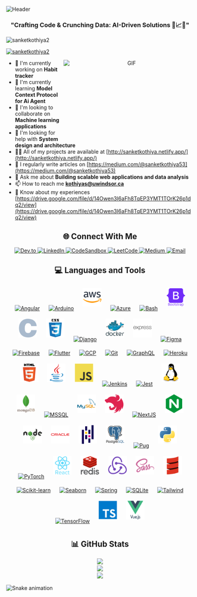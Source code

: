 ![Header](https://capsule-render.vercel.app/api?type=waving&height=300&color=gradient&text=Sanket%20Kothiya&reversal=false&animation=twinkling)

<h3 align="center">"Crafting Code & Crunching Data: AI-Driven Solutions 🌟📈🤖"</h3>

<p align="left"> <img src="https://komarev.com/ghpvc/?username=sanketkothiya2&label=Profile%20views&color=0e75b6&style=flat" alt="sanketkothiya2" /> </p>

<p align="left"> <a href="https://github.com/ryo-ma/github-profile-trophy"><img src="https://github-profile-trophy.vercel.app/?username=sanketkothiya2" alt="sanketkothiya2" /></a> </p>

<!-- About Me Section -->

<div align="center">
  <img align="right" height="220" width="350" alt="GIF" src="https://media2.giphy.com/media/qgQUggAC3Pfv687qPC/giphy.gif" />
</div>

- 🔭 I'm currently working on **Habit tracker**
- 🌱 I'm currently learning **Model Context Protocol for Ai Agent**
- 👯 I'm looking to collaborate on **Machine learning applications**
- 🤝 I'm looking for help with **System design and architecture**
- 👨‍💻 All of my projects are available at [http://sanketkothiya.netlify.app/](http://sanketkothiya.netlify.app/)
- 📝 I regularly write articles on [https://medium.com/@sanketkothiya53](https://medium.com/@sanketkothiya53)
- 💬 Ask me about **Building scalable web applications and data analysis**
- 📫 How to reach me **kothiyas@uwindsor.ca**
- 📄 Know about my experiences [https://drive.google.com/file/d/14Owen3I6aFh8TqEP3YMT1TOrK26p1dq2/view](https://drive.google.com/file/d/14Owen3I6aFh8TqEP3YMT1TOrK26p1dq2/view)

<h2 align="center">🌐 Connect With Me</h2>
<div align="center">
  <a href="https://dev.to/sanketkothiya2" target="_blank">
    <img src="https://img.shields.io/badge/dev.to-0A0A0A?style=for-the-badge&logo=devdotto&logoColor=white" alt="Dev.to" />
  </a>
  <a href="https://www.linkedin.com/in/sanket-kothiya/" target="_blank">
    <img src="https://img.shields.io/badge/LinkedIn-0077B5?style=for-the-badge&logo=linkedin&logoColor=white" alt="LinkedIn" />
  </a>
  <a href="https://codesandbox.io/u/sanketkothiya2" target="_blank">
    <img src="https://img.shields.io/badge/Codesandbox-000000?style=for-the-badge&logo=CodeSandbox&logoColor=white" alt="CodeSandbox" />
  </a>
  <a href="https://leetcode.com/u/sanketkothiya2/" target="_blank">
    <img src="https://img.shields.io/badge/LeetCode-FFA116?style=for-the-badge&logo=leetcode&logoColor=white" alt="LeetCode" />
  </a>
  <a href="https://medium.com/@sanketkothiya53" target="_blank">
    <img src="https://img.shields.io/badge/Medium-12100E?style=for-the-badge&logo=medium&logoColor=white" alt="Medium" />
  </a>
  <a href="mailto:kothiyas@uwindsor.ca" target="_blank">
    <img src="https://img.shields.io/badge/Email-D14836?style=for-the-badge&logo=gmail&logoColor=white" alt="Email" />
  </a>
</div>

<h2 align="center">💻 Languages and Tools</h2>

<div align="center">  
  <a href="https://angular.io" target="_blank"><img style="margin: 10px" src="https://angular.io/assets/images/logos/angular/angular.svg" alt="Angular" height="50" /></a>  
  <a href="https://www.arduino.cc/" target="_blank"><img style="margin: 10px" src="https://cdn.worldvectorlogo.com/logos/arduino-1.svg" alt="Arduino" height="50" /></a>  
  <a href="https://aws.amazon.com" target="_blank"><img style="margin: 10px" src="https://raw.githubusercontent.com/devicons/devicon/master/icons/amazonwebservices/amazonwebservices-original-wordmark.svg" alt="AWS" height="50" /></a>  
  <a href="https://azure.microsoft.com/en-in/" target="_blank"><img style="margin: 10px" src="https://www.vectorlogo.zone/logos/microsoft_azure/microsoft_azure-icon.svg" alt="Azure" height="50" /></a>  
  <a href="https://www.gnu.org/software/bash/" target="_blank"><img style="margin: 10px" src="https://www.vectorlogo.zone/logos/gnu_bash/gnu_bash-icon.svg" alt="Bash" height="50" /></a>  
  <a href="https://getbootstrap.com" target="_blank"><img style="margin: 10px" src="https://raw.githubusercontent.com/devicons/devicon/master/icons/bootstrap/bootstrap-plain-wordmark.svg" alt="Bootstrap" height="50" /></a>  
  <a href="https://www.cprogramming.com/" target="_blank"><img style="margin: 10px" src="https://raw.githubusercontent.com/devicons/devicon/master/icons/c/c-original.svg" alt="C" height="50" /></a>  
  <a href="https://www.w3schools.com/css/" target="_blank"><img style="margin: 10px" src="https://raw.githubusercontent.com/devicons/devicon/master/icons/css3/css3-original-wordmark.svg" alt="CSS3" height="50" /></a>  
  <a href="https://www.djangoproject.com/" target="_blank"><img style="margin: 10px" src="https://cdn.worldvectorlogo.com/logos/django.svg" alt="Django" height="50" /></a>  
  <a href="https://www.docker.com/" target="_blank"><img style="margin: 10px" src="https://raw.githubusercontent.com/devicons/devicon/master/icons/docker/docker-original-wordmark.svg" alt="Docker" height="50" /></a>  
  <a href="https://expressjs.com" target="_blank"><img style="margin: 10px" src="https://raw.githubusercontent.com/devicons/devicon/master/icons/express/express-original-wordmark.svg" alt="Express.js" height="50" /></a>  
  <a href="https://www.figma.com/" target="_blank"><img style="margin: 10px" src="https://www.vectorlogo.zone/logos/figma/figma-icon.svg" alt="Figma" height="50" /></a>  
  <a href="https://firebase.google.com/" target="_blank"><img style="margin: 10px" src="https://www.vectorlogo.zone/logos/firebase/firebase-icon.svg" alt="Firebase" height="50" /></a>  
  <a href="https://flutter.dev" target="_blank"><img style="margin: 10px" src="https://www.vectorlogo.zone/logos/flutterio/flutterio-icon.svg" alt="Flutter" height="50" /></a>  
  <a href="https://cloud.google.com" target="_blank"><img style="margin: 10px" src="https://www.vectorlogo.zone/logos/google_cloud/google_cloud-icon.svg" alt="GCP" height="50" /></a>  
  <a href="https://git-scm.com/" target="_blank"><img style="margin: 10px" src="https://www.vectorlogo.zone/logos/git-scm/git-scm-icon.svg" alt="Git" height="50" /></a>  
  <a href="https://graphql.org" target="_blank"><img style="margin: 10px" src="https://www.vectorlogo.zone/logos/graphql/graphql-icon.svg" alt="GraphQL" height="50" /></a>  
  <a href="https://heroku.com" target="_blank"><img style="margin: 10px" src="https://www.vectorlogo.zone/logos/heroku/heroku-icon.svg" alt="Heroku" height="50" /></a>  
  <a href="https://www.w3.org/html/" target="_blank"><img style="margin: 10px" src="https://raw.githubusercontent.com/devicons/devicon/master/icons/html5/html5-original-wordmark.svg" alt="HTML5" height="50" /></a>  
  <a href="https://www.java.com" target="_blank"><img style="margin: 10px" src="https://raw.githubusercontent.com/devicons/devicon/master/icons/java/java-original.svg" alt="Java" height="50" /></a>  
  <a href="https://developer.mozilla.org/en-US/docs/Web/JavaScript" target="_blank"><img style="margin: 10px" src="https://raw.githubusercontent.com/devicons/devicon/master/icons/javascript/javascript-original.svg" alt="JavaScript" height="50" /></a>  
  <a href="https://www.jenkins.io" target="_blank"><img style="margin: 10px" src="https://www.vectorlogo.zone/logos/jenkins/jenkins-icon.svg" alt="Jenkins" height="50" /></a>  
  <a href="https://jestjs.io" target="_blank"><img style="margin: 10px" src="https://www.vectorlogo.zone/logos/jestjsio/jestjsio-icon.svg" alt="Jest" height="50" /></a>  
  <a href="https://www.linux.org/" target="_blank"><img style="margin: 10px" src="https://raw.githubusercontent.com/devicons/devicon/master/icons/linux/linux-original.svg" alt="Linux" height="50" /></a>  
  <a href="https://www.mongodb.com/" target="_blank"><img style="margin: 10px" src="https://raw.githubusercontent.com/devicons/devicon/master/icons/mongodb/mongodb-original-wordmark.svg" alt="MongoDB" height="50" /></a>  
  <a href="https://www.microsoft.com/en-us/sql-server" target="_blank"><img style="margin: 10px" src="https://www.svgrepo.com/show/303229/microsoft-sql-server-logo.svg" alt="MSSQL" height="50" /></a>  
  <a href="https://www.mysql.com/" target="_blank"><img style="margin: 10px" src="https://raw.githubusercontent.com/devicons/devicon/master/icons/mysql/mysql-original-wordmark.svg" alt="MySQL" height="50" /></a>  
  <a href="https://nestjs.com/" target="_blank"><img style="margin: 10px" src="https://raw.githubusercontent.com/devicons/devicon/master/icons/nestjs/nestjs-plain.svg" alt="NestJS" height="50" /></a>  
  <a href="https://nextjs.org/" target="_blank"><img style="margin: 10px" src="https://cdn.worldvectorlogo.com/logos/nextjs-2.svg" alt="NextJS" height="50" /></a>  
  <a href="https://www.nginx.com" target="_blank"><img style="margin: 10px" src="https://raw.githubusercontent.com/devicons/devicon/master/icons/nginx/nginx-original.svg" alt="Nginx" height="50" /></a>  
  <a href="https://nodejs.org" target="_blank"><img style="margin: 10px" src="https://raw.githubusercontent.com/devicons/devicon/master/icons/nodejs/nodejs-original-wordmark.svg" alt="NodeJS" height="50" /></a>  
  <a href="https://www.oracle.com/" target="_blank"><img style="margin: 10px" src="https://raw.githubusercontent.com/devicons/devicon/master/icons/oracle/oracle-original.svg" alt="Oracle" height="50" /></a>  
  <a href="https://pandas.pydata.org/" target="_blank"><img style="margin: 10px" src="https://raw.githubusercontent.com/devicons/devicon/2ae2a900d2f041da66e950e4d48052658d850630/icons/pandas/pandas-original.svg" alt="Pandas" height="50" /></a>  
  <a href="https://www.postgresql.org" target="_blank"><img style="margin: 10px" src="https://raw.githubusercontent.com/devicons/devicon/master/icons/postgresql/postgresql-original-wordmark.svg" alt="PostgreSQL" height="50" /></a>  
  <a href="https://pugjs.org" target="_blank"><img style="margin: 10px" src="https://cdn.worldvectorlogo.com/logos/pug.svg" alt="Pug" height="50" /></a>  
  <a href="https://www.python.org" target="_blank"><img style="margin: 10px" src="https://raw.githubusercontent.com/devicons/devicon/master/icons/python/python-original.svg" alt="Python" height="50" /></a>  
  <a href="https://pytorch.org/" target="_blank"><img style="margin: 10px" src="https://www.vectorlogo.zone/logos/pytorch/pytorch-icon.svg" alt="PyTorch" height="50" /></a>  
  <a href="https://reactjs.org/" target="_blank"><img style="margin: 10px" src="https://raw.githubusercontent.com/devicons/devicon/master/icons/react/react-original-wordmark.svg" alt="React" height="50" /></a>  
  <a href="https://redis.io" target="_blank"><img style="margin: 10px" src="https://raw.githubusercontent.com/devicons/devicon/master/icons/redis/redis-original-wordmark.svg" alt="Redis" height="50" /></a>  
  <a href="https://redux.js.org" target="_blank"><img style="margin: 10px" src="https://raw.githubusercontent.com/devicons/devicon/master/icons/redux/redux-original.svg" alt="Redux" height="50" /></a>  
  <a href="https://sass-lang.com" target="_blank"><img style="margin: 10px" src="https://raw.githubusercontent.com/devicons/devicon/master/icons/sass/sass-original.svg" alt="Sass" height="50" /></a>  
  <a href="https://www.scala-lang.org" target="_blank"><img style="margin: 10px" src="https://raw.githubusercontent.com/devicons/devicon/master/icons/scala/scala-original.svg" alt="Scala" height="50" /></a>  
  <a href="https://scikit-learn.org/" target="_blank"><img style="margin: 10px" src="https://upload.wikimedia.org/wikipedia/commons/0/05/Scikit_learn_logo_small.svg" alt="Scikit-learn" height="50" /></a>  
  <a href="https://seaborn.pydata.org/" target="_blank"><img style="margin: 10px" src="https://seaborn.pydata.org/_images/logo-mark-lightbg.svg" alt="Seaborn" height="50" /></a>  
  <a href="https://spring.io/" target="_blank"><img style="margin: 10px" src="https://www.vectorlogo.zone/logos/springio/springio-icon.svg" alt="Spring" height="50" /></a>  
  <a href="https://www.sqlite.org/" target="_blank"><img style="margin: 10px" src="https://www.vectorlogo.zone/logos/sqlite/sqlite-icon.svg" alt="SQLite" height="50" /></a>  
  <a href="https://tailwindcss.com/" target="_blank"><img style="margin: 10px" src="https://www.vectorlogo.zone/logos/tailwindcss/tailwindcss-icon.svg" alt="Tailwind" height="50" /></a>  
  <a href="https://www.tensorflow.org" target="_blank"><img style="margin: 10px" src="https://www.vectorlogo.zone/logos/tensorflow/tensorflow-icon.svg" alt="TensorFlow" height="50" /></a>  
  <a href="https://www.typescriptlang.org/" target="_blank"><img style="margin: 10px" src="https://raw.githubusercontent.com/devicons/devicon/master/icons/typescript/typescript-original.svg" alt="TypeScript" height="50" /></a>  
  <a href="https://vuejs.org/" target="_blank"><img style="margin: 10px" src="https://raw.githubusercontent.com/devicons/devicon/master/icons/vuejs/vuejs-original-wordmark.svg" alt="Vue.js" height="50" /></a>  
</div>

<h2 align="center">📊 GitHub Stats</h2>
<div align="center">
  <img src="https://github-readme-stats.vercel.app/api?username=sanketkothiya2&theme=radical&hide_border=false&include_all_commits=true&count_private=true" /><br/>
  <img src="https://github-readme-streak-stats.herokuapp.com/?user=sanketkothiya2&theme=radical&hide_border=false" /><br/>
  <img src="https://github-readme-stats.vercel.app/api/top-langs/?username=sanketkothiya2&theme=radical&hide_border=false&include_all_commits=true&count_private=true&layout=compact" />
</div>

![Snake animation](https://github.com/sanketkothiya2/blob/output/github-contribution-grid-snake.svg)
